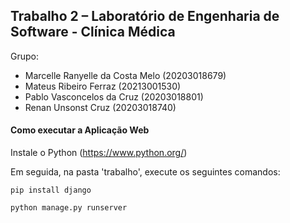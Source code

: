 ## Trabalho 2 – Laboratório de Engenharia de Software - Clínica Médica

Grupo: 
- Marcelle Ranyelle da Costa Melo (20203018679)
- Mateus Ribeiro Ferraz (20213001530)
- Pablo Vasconcelos da Cruz (20203018801)
- Renan Unsonst Cruz (20203018740)


#### Como executar a Aplicação Web

Instale o Python (https://www.python.org/)

Em seguida, na pasta 'trabalho', execute os seguintes comandos:
    
    pip install django

    python manage.py runserver
